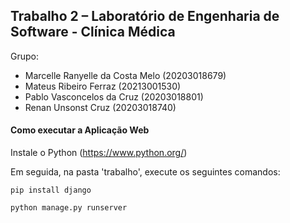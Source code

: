 ## Trabalho 2 – Laboratório de Engenharia de Software - Clínica Médica

Grupo: 
- Marcelle Ranyelle da Costa Melo (20203018679)
- Mateus Ribeiro Ferraz (20213001530)
- Pablo Vasconcelos da Cruz (20203018801)
- Renan Unsonst Cruz (20203018740)


#### Como executar a Aplicação Web

Instale o Python (https://www.python.org/)

Em seguida, na pasta 'trabalho', execute os seguintes comandos:
    
    pip install django

    python manage.py runserver
